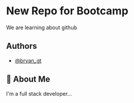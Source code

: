 
# New Repo for Bootcamp

We are learning about github




## Authors

- [@bryan_gt](https://www.github.com/bryan_gt)




## 🚀 About Me
I'm a full stack developer...
